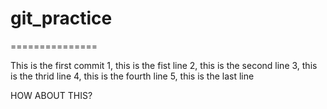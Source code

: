 # git_practice
===============

This is the first commit
1, this is the fist line
2, this is the second line
3, this is the thrid line
4, this is the fourth line
5, this is the last line

HOW ABOUT THIS?
